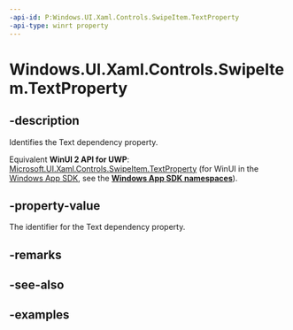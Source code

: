 ```yaml
---
-api-id: P:Windows.UI.Xaml.Controls.SwipeItem.TextProperty
-api-type: winrt property
---
```


<!-- Property syntax.
public DependencyProperty TextProperty { get; }
-->

# Windows.UI.Xaml.Controls.SwipeItem.TextProperty

## -description

Identifies the Text dependency property.

Equivalent **WinUI 2 API for UWP**: [Microsoft.UI.Xaml.Controls.SwipeItem.TextProperty](/windows/winui/api/microsoft.ui.xaml.controls.swipeitem.textproperty) (for WinUI in the [Windows App SDK](/windows/apps/windows-app-sdk/), see the **[Windows App SDK namespaces](/windows/windows-app-sdk/api/winrt/)**).

## -property-value

The identifier for the Text dependency property.

## -remarks

## -see-also

## -examples

